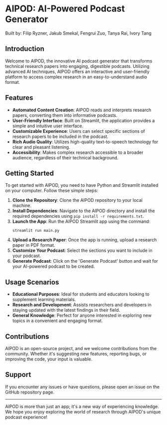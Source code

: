 # AIPOD: AI-Powered Podcast Generator

Built by: Filip Ryzner, Jakub Smekal, Fengrui Zuo, Tanya Rai, Ivory Tang

## Introduction
Welcome to AIPOD, the innovative AI podcast generator that transforms technical research papers into engaging, digestible podcasts. Utilizing advanced AI techniques, AIPOD offers an interactive and user-friendly platform to access complex research in an easy-to-understand audio format.

## Features
- **Automated Content Creation**: AIPOD reads and interprets research papers, converting them into informative podcasts.
- **User-Friendly Interface**: Built on Streamlit, the application provides a simple and intuitive user interface.
- **Customizable Experience**: Users can select specific sections of research papers to be included in the podcast.
- **Rich Audio Quality**: Utilizes high-quality text-to-speech technology for clear and pleasant listening.
- **Accessibility**: Makes complex research accessible to a broader audience, regardless of their technical background.

## Getting Started
To get started with AIPOD, you need to have Python and Streamlit installed on your computer. Follow these simple steps:

1. **Clone the Repository**: Clone the AIPOD repository to your local machine.
2. **Install Dependencies**: Navigate to the AIPOD directory and install the required dependencies using `pip install -r requirements.txt`.
3. **Launch the App**: Run the AIPOD Streamlit app using the command:
   ```
   streamlit run main.py
   ```
4. **Upload a Research Paper**: Once the app is running, upload a research paper in PDF format.
5. **Customize Your Podcast**: Select the sections you want to include in your podcast.
6. **Generate Podcast**: Click on the 'Generate Podcast' button and wait for your AI-powered podcast to be created.

## Usage Scenarios
- **Educational Purposes**: Ideal for students and educators looking to supplement learning materials.
- **Research and Development**: Assists researchers and developers in staying updated with the latest findings in their field.
- **General Knowledge**: Perfect for anyone interested in exploring new topics in a convenient and engaging format.

## Contributions
AIPOD is an open-source project, and we welcome contributions from the community. Whether it's suggesting new features, reporting bugs, or improving the code, your input is valuable.

## Support
If you encounter any issues or have questions, please open an issue on the GitHub repository page.

---

AIPOD is more than just an app; it's a new way of experiencing knowledge. We hope you enjoy exploring the world of research through AIPOD's unique podcast experience!